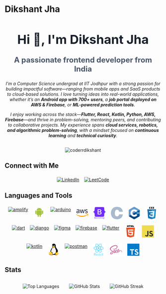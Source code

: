 # Dikshant Jha

<div align="center">
  <h1 style="font-size: 2.5rem; font-weight: bold; color: #1a202c;">Hi 👋, I'm Dikshant Jha</h1>
  <h3 style="font-size: 1.5rem; color: #4a5568; margin-top: 0.5rem;">A passionate frontend developer from India</h3>
  <p align="center">
  <em>I’m a Computer Science undergrad at IIT Jodhpur with a strong passion for building impactful software—ranging from mobile apps and SaaS products to cloud-based solutions. I love turning ideas into real-world applications, whether it’s an <strong>Android app with 700+ users</strong>, a <strong>job portal deployed on AWS & Firebase</strong>, or <strong>ML-powered prediction tools</strong>.</em>
</p>
<p align="center">
  <em>I enjoy working across the stack—<strong>Flutter, React, Kotlin, Python, AWS, Firebase</strong>—and thrive in problem-solving, mentoring peers, and contributing to collaborative projects. My experience spans <strong>cloud services, robotics, and algorithmic problem-solving</strong>, with a mindset focused on <strong>continuous learning</strong> and <strong>technical curiosity</strong>.</em>
</p>
  <img src="https://komarev.com/ghpvc/?username=coderrdikshant&label=Profile%20views&color=0e75b6&style=flat" alt="coderrdikshant" style="margin-top: 1rem;" />
</div>

## Connect with Me

<div style="display: flex; justify-content: center; gap: 1rem; margin: 1.5rem 0;">
  <a href="https://linkedin.com/in/dikshant-jha/" target="_blank">
    <img src="https://raw.githubusercontent.com/rahuldkjain/github-profile-readme-generator/master/src/images/icons/Social/linked-in-alt.svg" alt="LinkedIn" height="40" width="40" />
  </a>
  <a href="https://leetcode.com/u/mvdikshant/" target="_blank">
    <img src="https://raw.githubusercontent.com/rahuldkjain/github-profile-readme-generator/master/src/images/icons/Social/leet-code.svg" alt="LeetCode" height="40" width="40" />
  </a>
</div>

## Languages and Tools

<div style="display: flex; flex-wrap: wrap; justify-content: center; gap: 1rem; margin: 1.5rem 0;">
  <a href="https://aws.amazon.com/amplify/" target="_blank" rel="noreferrer">
    <img src="https://docs.amplify.aws/assets/logo-dark.svg" alt="amplify" width="40" height="40"/>
  </a>
  <a href="https://developer.android.com" target="_blank" rel="noreferrer">
    <img src="https://raw.githubusercontent.com/devicons/devicon/master/icons/android/android-original-wordmark.svg" alt="android" width="40" height="40"/>
  </a>
  <a href="https://www.arduino.cc/" target="_blank" rel="noreferrer">
    <img src="https://cdn.worldvectorlogo.com/logos/arduino-1.svg" alt="arduino" width="40" height="40"/>
  </a>
  <a href="https://aws.amazon.com" target="_blank" rel="noreferrer">
    <img src="https://raw.githubusercontent.com/devicons/devicon/master/icons/amazonwebservices/amazonwebservices-original-wordmark.svg" alt="aws" width="40" height="40"/>
  </a>
  <a href="https://getbootstrap.com" target="_blank" rel="noreferrer">
    <img src="https://raw.githubusercontent.com/devicons/devicon/master/icons/bootstrap/bootstrap-plain-wordmark.svg" alt="bootstrap" width="40" height="40"/>
  </a>
  <a href="https://www.cprogramming.com/" target="_blank" rel="noreferrer">
    <img src="https://raw.githubusercontent.com/devicons/devicon/master/icons/c/c-original.svg" alt="c" width="40" height="40"/>
  </a>
  <a href="https://www.w3schools.com/cpp/" target="_blank" rel="noreferrer">
    <img src="https://raw.githubusercontent.com/devicons/devicon/master/icons/cplusplus/cplusplus-original.svg" alt="cplusplus" width="40" height="40"/>
  </a>
  <a href="https://www.w3schools.com/css/" target="_blank" rel="noreferrer">
    <img src="https://raw.githubusercontent.com/devicons/devicon/master/icons/css3/css3-original-wordmark.svg" alt="css3" width="40" height="40"/>
  </a>
  <a href="https://dart.dev" target="_blank" rel="noreferrer">
    <img src="https://www.vectorlogo.zone/logos/dartlang/dartlang-icon.svg" alt="dart" width="40" height="40"/>
  </a>
  <a href="https://www.djangoproject.com/" target="_blank" rel="noreferrer">
    <img src="https://cdn.worldvectorlogo.com/logos/django.svg" alt="django" width="40" height="40"/>
  </a>
  <a href="https://www.figma.com/" target="_blank" rel="noreferrer">
    <img src="https://www.vectorlogo.zone/logos/figma/figma-icon.svg" alt="figma" width="40" height="40"/>
  </a>
  <a href="https://firebase.google.com/" target="_blank" rel="noreferrer">
    <img src="https://www.vectorlogo.zone/logos/firebase/firebase-icon.svg" alt="firebase" width="40" height="40"/>
  </a>
  <a href="https://flutter.dev" target="_blank" rel="noreferrer">
    <img src="https://www.vectorlogo.zone/logos/flutterio/flutterio-icon.svg" alt="flutter" width="40" height="40"/>
  </a>
  <a href="https://www.w3.org/html/" target="_blank" rel="noreferrer">
    <img src="https://raw.githubusercontent.com/devicons/devicon/master/icons/html5/html5-original-wordmark.svg" alt="html5" width="40" height="40"/>
  </a>
  <a href="https://developer.mozilla.org/en-US/docs/Web/JavaScript" target="_blank" rel="noreferrer">
    <img src="https://raw.githubusercontent.com/devicons/devicon/master/icons/javascript/javascript-original.svg" alt="javascript" width="40" height="40"/>
  </a>
  <a href="https://kotlinlang.org" target="_blank" rel="noreferrer">
    <img src="https://www.vectorlogo.zone/logos/kotlinlang/kotlinlang-icon.svg" alt="kotlin" width="40" height="40"/>
  </a>
  <a href="https://www.linux.org/" target="_blank" rel="noreferrer">
    <img src="https://raw.githubusercontent.com/devicons/devicon/master/icons/linux/linux-original.svg" alt="linux" width="40" height="40"/>
  </a>
  <a href="https://postman.com" target="_blank" rel="noreferrer">
    <img src="https://www.vectorlogo.zone/logos/getpostman/getpostman-icon.svg" alt="postman" width="40" height="40"/>
  </a>
  <a href="https://reactjs.org/" target="_blank" rel="noreferrer">
    <img src="https://raw.githubusercontent.com/devicons/devicon/master/icons/react/react-original-wordmark.svg" alt="react" width="40" height="40"/>
  </a>
  <a href="https://sass-lang.com" target="_blank" rel="noreferrer">
    <img src="https://raw.githubusercontent.com/devicons/devicon/master/icons/sass/sass-original.svg" alt="sass" width="40" height="40"/>
  </a>
  <a href="https://www.typescriptlang.org/" target="_blank" rel="noreferrer">
    <img src="https://raw.githubusercontent.com/devicons/devicon/master/icons/typescript/typescript-original.svg" alt="typescript" width="40" height="40"/>
  </a>
</div>

## Stats

<div style="display: flex; flex-wrap: wrap; justify-content: center; gap: 2rem; margin-top: 2rem;">
  <img src="https://github-readme-stats.vercel.app/api/top-langs?username=coderrdikshant&show_icons=true&locale=en&layout=compact&theme=light" alt="Top Languages" style="max-width: 100%; height: auto;" />
  <img src="https://github-readme-stats.vercel.app/api?username=coderrdikshant&show_icons=true&locale=en&theme=light" alt="GitHub Stats" style="max-width: 100%; height: auto;" />
  <img src="https://github-readme-streak-stats.herokuapp.com/?user=coderrdikshant&theme=light" alt="GitHub Streak" style="max-width: 100%; height: auto;" />
</div>
